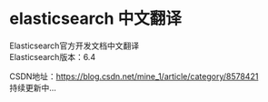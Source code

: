 # elasticsearch 中文翻译
Elasticsearch官方开发文档中文翻译
<br/>
Elasticsearch版本：6.4
<br/>

CSDN地址：https://blog.csdn.net/mine_1/article/category/8578421
<br/>
持续更新中...
